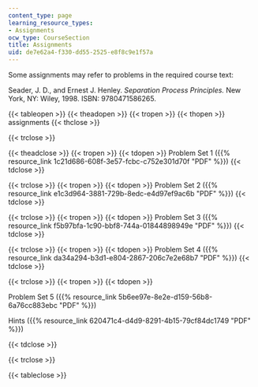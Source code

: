 ```yaml
---
content_type: page
learning_resource_types:
- Assignments
ocw_type: CourseSection
title: Assignments
uid: de7e62a4-f330-dd55-2525-e8f8c9e1f57a
---
```


Some assignments may refer to problems in the required course text:

Seader, J. D., and Ernest J. Henley. _Separation Process Principles._ New York, NY: Wiley, 1998. ISBN: 9780471586265.

{{< tableopen >}}
{{< theadopen >}}
{{< tropen >}}
{{< thopen >}}
assignments
{{< thclose >}}

{{< trclose >}}

{{< theadclose >}}
{{< tropen >}}
{{< tdopen >}}
Problem Set 1 ({{% resource_link 1c21d686-608f-3e57-fcbc-c752e301d70f "PDF" %}})
{{< tdclose >}}

{{< trclose >}}
{{< tropen >}}
{{< tdopen >}}
Problem Set 2 ({{% resource_link e1c3d964-3881-729b-8edc-e4d97ef9ac6b "PDF" %}})
{{< tdclose >}}

{{< trclose >}}
{{< tropen >}}
{{< tdopen >}}
Problem Set 3 ({{% resource_link f5b97bfa-1c90-bbf8-744a-01844898949e "PDF" %}})
{{< tdclose >}}

{{< trclose >}}
{{< tropen >}}
{{< tdopen >}}
Problem Set 4 ({{% resource_link da34a294-b3d1-e804-2867-206c7e2e68b7 "PDF" %}})
{{< tdclose >}}

{{< trclose >}}
{{< tropen >}}
{{< tdopen >}}


Problem Set 5 ({{% resource_link 5b6ee97e-8e2e-d159-56b8-6a76cc883ebc "PDF" %}})

Hints ({{% resource_link 620471c4-d4d9-8291-4b15-79cf84dc1749 "PDF" %}})


{{< tdclose >}}

{{< trclose >}}

{{< tableclose >}}